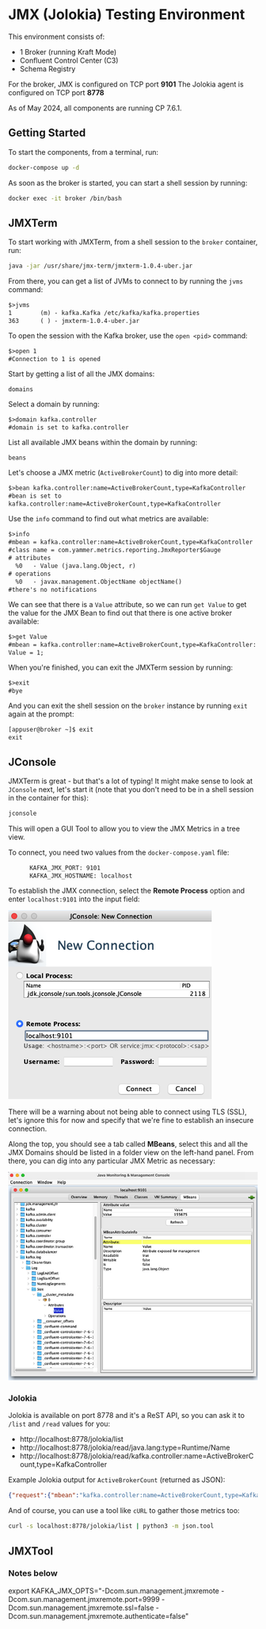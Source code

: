 # JMX (Jolokia) Testing Environment

This environment consists of:

- 1 Broker (running Kraft Mode)
- Confluent Control Center (C3)
- Schema Registry

For the broker, JMX is configured on TCP port **9101**
The Jolokia agent is configured on TCP port **8778** 

As of May 2024, all components are running CP 7.6.1.

## Getting Started

To start the components, from a terminal, run:

```bash
docker-compose up -d
```

As soon as the broker is started, you can start a shell session by running:

```bash
docker exec -it broker /bin/bash
```

## JMXTerm

To start working with JMXTerm, from a shell session to the `broker` container, run:

```bash
java -jar /usr/share/jmx-term/jmxterm-1.0.4-uber.jar
```

From there, you can get a list of JVMs to connect to by running the `jvms` command:

```terminal
$>jvms
1        (m) - kafka.Kafka /etc/kafka/kafka.properties
363      ( ) - jmxterm-1.0.4-uber.jar
```

To open the session with the Kafka broker, use the `open <pid>` command:

```terminal
$>open 1
#Connection to 1 is opened
```

Start by getting a list of all the JMX domains:

```terminal
domains
```

Select a domain by running:

```terminal
$>domain kafka.controller
#domain is set to kafka.controller
```

List all available JMX beans within the domain by running:

```terminal
beans
```

Let's choose a JMX metric (`ActiveBrokerCount`) to dig into more detail:

```terminal
$>bean kafka.controller:name=ActiveBrokerCount,type=KafkaController
#bean is set to kafka.controller:name=ActiveBrokerCount,type=KafkaController
```

Use the `info` command to find out what metrics are available:

```terminal
$>info
#mbean = kafka.controller:name=ActiveBrokerCount,type=KafkaController
#class name = com.yammer.metrics.reporting.JmxReporter$Gauge
# attributes
  %0   - Value (java.lang.Object, r)
# operations
  %0   - javax.management.ObjectName objectName()
#there's no notifications
```

We can see that there is a `Value` attribute, so we can run `get Value` to get the value for the JMX Bean to find out that there is one active broker available:

```terminal
$>get Value
#mbean = kafka.controller:name=ActiveBrokerCount,type=KafkaController:
Value = 1;
```

When you're finished, you can exit the JMXTerm session by running:

```terminal
$>exit
#bye
```

And you can exit the shell session on the `broker` instance by running `exit` again at the prompt:

```terminal
[appuser@broker ~]$ exit
exit
```

## JConsole

JMXTerm is great - but that's a lot of typing!  It might make sense to look at `JConsole` next, let's start it (note that you don't need to be in a shell session in the container for this):

```bash
jconsole
```

This will open a GUI Tool to allow you to view the JMX Metrics in a tree view.  

To connect, you need two values from the `docker-compose.yaml` file:

```properties
      KAFKA_JMX_PORT: 9101
      KAFKA_JMX_HOSTNAME: localhost
```

To establish the JMX connection, select the **Remote Process** option and enter `localhost:9101` into the input field:

![Connect to JMX](jconsole.png)

There will be a warning about not being able to connect using TLS (SSL), let's ignore this for now and specify that we're fine to establish an insecure connection.

Along the top, you should see a tab called **MBeans**, select this and all the JMX Domains should be listed in a folder view on the left-hand panel.  From there, you can dig into any particular JMX Metric as necessary:

![View MBean](mbean.png)

### Jolokia

Jolokia is available on port 8778 and it's a ReST API, so you can ask it to `/list` and `/read` values for you:

- http://localhost:8778/jolokia/list
- http://localhost:8778/jolokia/read/java.lang:type=Runtime/Name
- http://localhost:8778/jolokia/read/kafka.controller:name=ActiveBrokerCount,type=KafkaController

Example Jolokia output for `ActiveBrokerCount` (returned as JSON):

```json
{"request":{"mbean":"kafka.controller:name=ActiveBrokerCount,type=KafkaController","type":"read"},"value":{"Value":1},"status":200,"timestamp":1715327704}
```

And of course, you can use a tool like `cURL` to gather those metrics too:

```bash
curl -s localhost:8778/jolokia/list | python3 -m json.tool
```

## JMXTool




### Notes below
export KAFKA_JMX_OPTS="-Dcom.sun.management.jmxremote -Dcom.sun.management.jmxremote.port=9999 -Dcom.sun.management.jmxremote.ssl=false -Dcom.sun.management.jmxremote.authenticate=false"